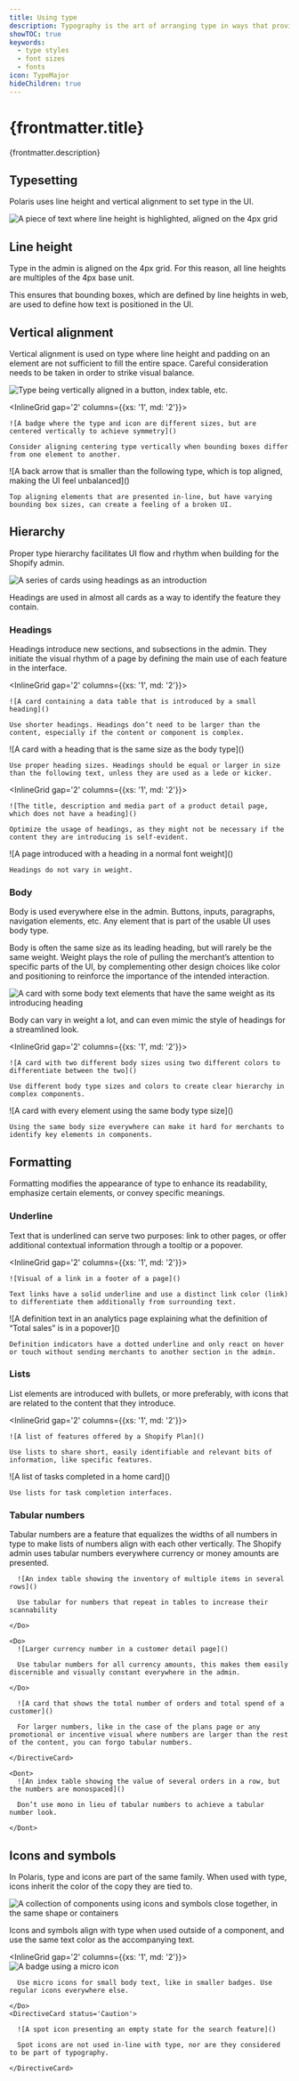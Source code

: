 ```yaml
---
title: Using type
description: Typography is the art of arranging type in ways that provides innate hierarchy to UI.
showTOC: true
keywords:
  - type styles
  - font sizes
  - fonts
icon: TypeMajor
hideChildren: true
---
```


# {frontmatter.title}

<Lede>{frontmatter.description}</Lede>

<Subnav />

## Typesetting

Polaris uses line height and vertical alignment to set type in the UI.

![A piece of text where line height is highlighted, aligned on the 4px grid]()

## Line height

Type in the admin is aligned on the 4px grid. For this reason, all line heights are multiples of the 4px base unit.

This ensures that bounding boxes, which are defined by line heights in web, are used to define how text is positioned in the UI.

## Vertical alignment

Vertical alignment is used on type where line height and padding on an element are not sufficient to fill the entire space. Careful consideration needs to be taken in order to strike visual balance.

![Type being vertically aligned in a button, index table, etc. ]()

<InlineGrid gap='2' columns={{xs: '1', md: '2'}}>
  <Do>

    ![A badge where the type and icon are different sizes, but are centered vertically to achieve symmetry]()

    Consider aligning centering type vertically when bounding boxes differ from one element to another.

  </Do>

  <DirectiveCard status="Caution">
    ![A back arrow that is smaller than the following type, which is top aligned, making the UI feel unbalanced]()

    Top aligning elements that are presented in-line, but have varying bounding box sizes, can create a feeling of a broken UI.

  </DirectiveCard>
</InlineGrid>

## Hierarchy

Proper type hierarchy facilitates UI flow and rhythm when building for the Shopify admin.

![A series of cards using headings as an introduction]()

Headings are used in almost all cards as a way to identify the feature they contain.

### Headings

Headings introduce new sections, and subsections in the admin. They initiate the visual rhythm of a page by defining the main use of each feature in the interface.

<Stack gap='4'>

<InlineGrid gap='2' columns={{xs: '1', md: '2'}}>
  <Do>

    ![A card containing a data table that is introduced by a small heading]()

    Use shorter headings. Headings don’t need to be larger than the content, especially if the content or component is complex.

  </Do>

  <Do>
    ![A card with a heading that is the same size as the body type]()

    Use proper heading sizes. Headings should be equal or larger in size than the following text, unless they are used as a lede or kicker.

  </Do>
</InlineGrid>

<InlineGrid gap='2' columns={{xs: '1', md: '2'}}>
  <Do>

    ![The title, description and media part of a product detail page, which does not have a heading]()

    Optimize the usage of headings, as they might not be necessary if the content they are introducing is self-evident.

  </Do>

  <Dont>
    ![A page introduced with a heading in a normal font weight]()

    Headings do not vary in weight.

  </Dont>
</InlineGrid>
</Stack>

### Body

Body is used everywhere else in the admin. Buttons, inputs, paragraphs, navigation elements, etc. Any element that is part of the usable UI uses body type.

Body is often the same size as its leading heading, but will rarely be the same weight. Weight plays the role of pulling the merchant’s attention to specific parts of the UI, by complementing other design choices like color and positioning to reinforce the importance of the intended interaction.

![A card with some body text elements that have the same weight as its introducing heading]()

Body can vary in weight a lot, and can even mimic the style of headings for a streamlined look.

<InlineGrid gap='2' columns={{xs: '1', md: '2'}}>
  <Do>

    ![A card with two different body sizes using two different colors to differentiate between the two]()

    Use different body type sizes and colors to create clear hierarchy in complex components.

  </Do>

  <DirectiveCard status='Caution'>
    ![A card with every element using the same body type size]()

    Using the same body size everywhere can make it hard for merchants to identify key elements in components.

  </DirectiveCard>
</InlineGrid>

## Formatting

Formatting modifies the appearance of type to enhance its readability, emphasize certain elements, or convey specific meanings.

### Underline

Text that is underlined can serve two purposes: link to other pages, or offer additional contextual information through a tooltip or a popover.

<InlineGrid gap='2' columns={{xs: '1', md: '2'}}>
  <DirectiveCard>

    ![Visual of a link in a footer of a page]()

    Text links have a solid underline and use a distinct link color (link) to differentiate them additionally from surrounding text.

  </DirectiveCard>

  <DirectiveCard>
    ![A definition text in an analytics page explaining what the definition of “Total sales” is in a popover]()

    Definition indicators have a dotted underline and only react on hover or touch without sending merchants to another section in the admin.

  </DirectiveCard>
</InlineGrid>

### Lists

List elements are introduced with bullets, or more preferably, with icons that are related to the content that they introduce.

<InlineGrid gap='2' columns={{xs: '1', md: '2'}}>
  <Do>

    ![A list of features offered by a Shopify Plan]()

    Use lists to share short, easily identifiable and relevant bits of information, like specific features.

  </Do>

  <Do>
    ![A list of tasks completed in a home card]()

    Use lists for task completion interfaces.

  </Do>
</InlineGrid>

### Tabular numbers

Tabular numbers are a feature that equalizes the widths of all numbers in type to make lists of numbers align with each other vertically.
The Shopify admin uses tabular numbers everywhere currency or money amounts are presented.

<Stack gap='2'>
  <InlineGrid gap='2' columns={{xs: '1', md: '2'}}>
    <Do>

      ![An index table showing the inventory of multiple items in several rows]()

      Use tabular for numbers that repeat in tables to increase their scannability

    </Do>

    <Do>
      ![Larger currency number in a customer detail page]()

      Use tabular numbers for all currency amounts, this makes them easily discernible and visually constant everywhere in the admin.

    </Do>

  </InlineGrid>
  <InlineGrid gap='2' columns={{xs: '1', md: '2'}}>
    <DirectiveCard status='Caution'>

      ![A card that shows the total number of orders and total spend of a customer]()

      For larger numbers, like in the case of the plans page or any promotional or incentive visual where numbers are larger than the rest of the content, you can forgo tabular numbers.

    </DirectiveCard>

    <Dont>
      ![An index table showing the value of several orders in a row, but the numbers are monospaced]()

      Don’t use mono in lieu of tabular numbers to achieve a tabular number look.

    </Dont>

  </InlineGrid>
</Stack>

## Icons and symbols

In Polaris, type and icons are part of the same family. When used with type, icons inherit the color of the copy they are tied to.

![A collection of components using icons and symbols close together, in the same shape or containers]()

Icons and symbols align with type when used outside of a component, and use the same text color as the accompanying text.

<InlineGrid gap='2' columns={{xs: '1', md: '2'}}>
    <Do>
      ![A badge using a micro icon]()

      Use micro icons for small body text, like in smaller badges. Use regular icons everywhere else.

    </Do>
    <DirectiveCard status='Caution'>

      ![A spot icon presenting an empty state for the search feature]()

      Spot icons are not used in-line with type, nor are they considered to be part of typography.

    </DirectiveCard>

  </InlineGrid>
